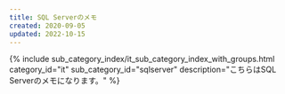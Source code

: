 ```yaml
---
title: SQL Serverのメモ
created: 2020-09-05
updated: 2022-10-15
---
```

{% include sub_category_index/it_sub_category_index_with_groups.html
    category_id="it"
    sub_category_id="sqlserver"
    description="こちらはSQL Serverのメモになります。" %}
